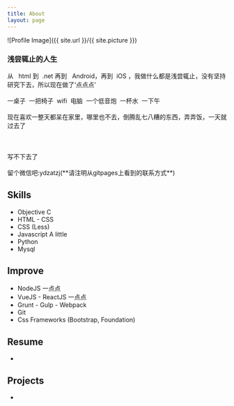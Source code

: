 ```yaml
---
title: About
layout: page
---
```

![Profile Image]({{ site.url }}/{{ site.picture }})

<h3>浅尝辄止的人生</h3>

<div>
	<span>从 &nbsp; html 到 &nbsp;.net 再到 &nbsp; Android，再到 &nbsp;iOS ，我做什么都是浅尝辄止，没有坚持研究下去，所以现在做了‘点点点’</span><br/>
	<br/>
	<span>一桌子&nbsp;&nbsp;一把椅子&nbsp;&nbsp;wifi&nbsp;&nbsp;电脑&nbsp;&nbsp;一个低音炮&nbsp;&nbsp;一杯水&nbsp;&nbsp;一下午</span><br/>
	<br/>
	<span>现在喜欢一整天都呆在家里，哪里也不去，倒腾乱七八糟的东西，弄弄饭，一天就过去了</span><br/>
	<br/>
	<span></span><br/>
	<br/>
	<span>写不下去了</span><br/>
	<br/>
	<span>留个微信吧:ydzatzj(**请注明从gitpages上看到的联系方式**)</span>
</div>
<h2>Skills</h2>

<ul class="skill-list">
	<li>Objective C</li>
	<li>HTML - CSS</li>
	<li>CSS (Less)</li>
	<li>Javascript A little</li>
	<li>Python</li>
	<li>Mysql</li>
</ul>

<h2>Improve</h2>

<ul class="skill-list ">
	<li>NodeJS 一点点</li>
	<li>VueJS - ReactJS  一点点</li>
	<li>Grunt - Gulp - Webpack</li>
	<li>Git</li>
	<li>Css Frameworks (Bootstrap, Foundation)</li>
</ul>

<h2>Resume</h2>
<ul>
	<li></li>		
</ul>

<h2>Projects</h2>

<ul>
	<li></li>
</ul>
